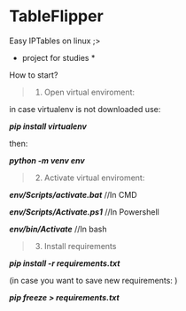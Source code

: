 # TableFlipper
Easy IPTables on linux ;>

* project for studies *


How to start?

>1. Open virtual enviroment:

in case virtualenv is not downloaded use: 

**_pip install virtualenv_**

then:

**_python -m venv env_**

>2. Activate virtual enviroment:

 **_env/Scripts/activate.bat_**   //In CMD

 **_env/Scripts/Activate.ps1_**   //In Powershell

 **_env/bin/Activate_**   //In bash


>3. Install requirements

**_pip install -r requirements.txt_**

(in case you want to save new requirements: )

**_pip freeze > requirements.txt_**



